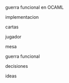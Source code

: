 guerra funcional en OCAML

implementacion

cartas

jugador

mesa

guerra funcional

decisiones

ideas